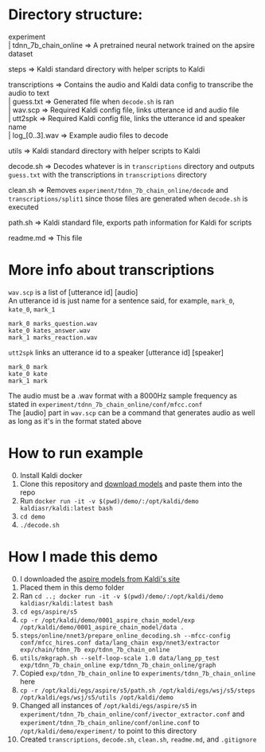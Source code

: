 
# Directory structure:

experiment  
| tdnn_7b_chain_online => A pretrained neural network trained on the apsire dataset

steps => Kaldi standard directory with helper scripts to Kaldi  

transcriptions => Contains the audio and Kaldi data config to transcribe the audio to text  
| guess.txt => Generated file when `decode.sh` is ran  
| wav.scp => Required Kaldi config file, links utterance id and audio file  
| utt2spk => Required Kaldi config file, links the utterance id and speaker name  
| log_[0..3].wav => Example audio files to decode  

utils => Kaldi standard directory with helper scripts to Kaldi  

decode.sh => Decodes whatever is in `transcriptions` directory and outputs `guess.txt` with the transcriptions in `transcriptions` directory  

clean.sh => Removes `experiment/tdnn_7b_chain_online/decode` and `transcriptions/split1` since those files are generated when `decode.sh` is executed   

path.sh => Kaldi standard file, exports path information for Kaldi for scripts  

readme.md => This file

# More info about transcriptions
`wav.scp` is a list of [utterance id] [audio]  
An utterance id is just name for a sentence said, for example, `mark_0`, `kate_0`, `mark_1`
```
mark_0 marks_question.wav
kate_0 kates_answer.wav
mark_1 marks_reaction.wav
```
`utt2spk` links an utterance id to a speaker [utterance id] [speaker]
```
mark_0 mark
kate_0 kate
mark_1 mark
```
The audio must be a .wav format with a 8000Hz sample frequency as stated in `experiment/tdnn_7b_chain_online/conf/mfcc.conf`  
The [audio] part in `wav.scp` can be a command that generates audio as well as long as it's in the format stated above

# How to run example
0. Install Kaldi docker
1. Clone this repository and [download models](https://drive.google.com/open?id=1MdvtLku_w_nG0VT1qTUfPXNGpjnTlfeo) and paste them into the repo
2. Run `docker run -it -v $(pwd)/demo/:/opt/kaldi/demo kaldiasr/kaldi:latest bash`
3. `cd demo`
4. `./decode.sh`

# How I made this demo
0. I downloaded the [aspire models from Kaldi's site](kaldi-asr.org/models/1/0001_aspire_chain_model.tar.gz)
1. Placed them in this demo folder
2. Ran `cd ..; docker run -it -v $(pwd)/demo/:/opt/kaldi/demo kaldiasr/kaldi:latest bash`
3. `cd egs/aspire/s5`
4. `cp -r /opt/kaldi/demo/0001_aspire_chain_model/exp /opt/kaldi/demo/0001_aspire_chain_model/data .`
5. `steps/online/nnet3/prepare_online_decoding.sh --mfcc-config conf/mfcc_hires.conf data/lang_chain exp/nnet3/extractor exp/chain/tdnn_7b exp/tdnn_7b_chain_online`
6. `utils/mkgraph.sh --self-loop-scale 1.0 data/lang_pp_test exp/tdnn_7b_chain_online exp/tdnn_7b_chain_online/graph`
7. Copied `exp/tdnn_7b_chain_online` to `experiments/tdnn_7b_chain_online` here
8. `cp -r /opt/kaldi/egs/aspire/s5/path.sh /opt/kaldi/egs/wsj/s5/steps /opt/kaldi/egs/wsj/s5/utils /opt/kaldi/demo`
9. Changed all instances of `/opt/kaldi/egs/aspire/s5` in `experiment/tdnn_7b_chain_online/conf/ivector_extractor.conf` and  `experiment/tdnn_7b_chain_online/conf/online.conf` to `/opt/kaldi/demo/experiment/` to point to this directory
10. Created `transcriptions`, `decode.sh`, `clean.sh`, `readme.md`, and `.gitignore`